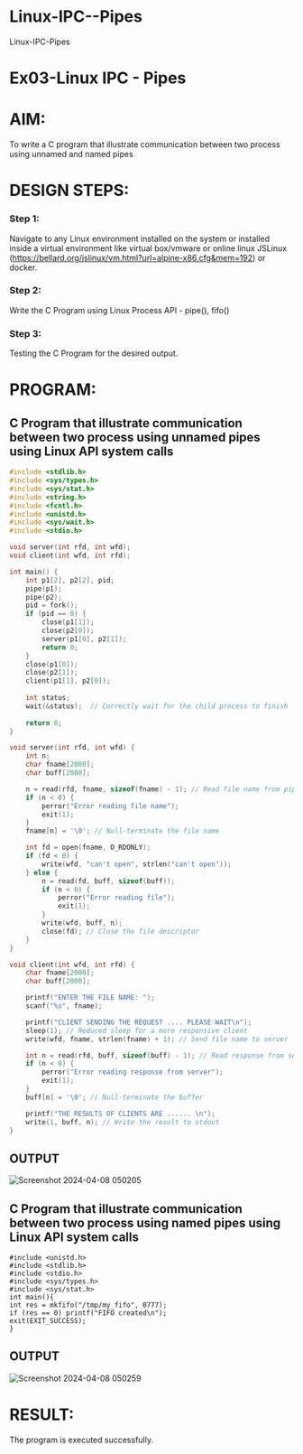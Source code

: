 # Linux-IPC--Pipes
Linux-IPC-Pipes


# Ex03-Linux IPC - Pipes

# AIM:
To write a C program that illustrate communication between two process using unnamed and named pipes

# DESIGN STEPS:

### Step 1:

Navigate to any Linux environment installed on the system or installed inside a virtual environment like virtual box/vmware or online linux JSLinux (https://bellard.org/jslinux/vm.html?url=alpine-x86.cfg&mem=192) or docker.

### Step 2:

Write the C Program using Linux Process API - pipe(), fifo()

### Step 3:

Testing the C Program for the desired output. 

# PROGRAM:

## C Program that illustrate communication between two process using unnamed pipes using Linux API system calls
```c
#include <stdlib.h>
#include <sys/types.h> 
#include <sys/stat.h> 
#include <string.h> 
#include <fcntl.h> 
#include <unistd.h>
#include <sys/wait.h>
#include <stdio.h>

void server(int rfd, int wfd); 
void client(int wfd, int rfd); 

int main() { 
    int p1[2], p2[2], pid; 
    pipe(p1); 
    pipe(p2); 
    pid = fork(); 
    if (pid == 0) { 
        close(p1[1]); 
        close(p2[0]); 
        server(p1[0], p2[1]); 
        return 0;
    } 
    close(p1[0]); 
    close(p2[1]); 
    client(p1[1], p2[0]); 
    
    int status;
    wait(&status);  // Correctly wait for the child process to finish
    
    return 0; 
} 

void server(int rfd, int wfd) { 
    int n; 
    char fname[2000]; 
    char buff[2000];

    n = read(rfd, fname, sizeof(fname) - 1); // Read file name from pipe
    if (n < 0) {
        perror("Error reading file name");
        exit(1);
    }
    fname[n] = '\0'; // Null-terminate the file name

    int fd = open(fname, O_RDONLY);
    if (fd < 0) { 
        write(wfd, "can't open", strlen("can't open")); 
    } else { 
        n = read(fd, buff, sizeof(buff)); 
        if (n < 0) {
            perror("Error reading file");
            exit(1);
        }
        write(wfd, buff, n); 
        close(fd); // Close the file descriptor
    }
}

void client(int wfd, int rfd) {
    char fname[2000];
    char buff[2000];

    printf("ENTER THE FILE NAME: ");
    scanf("%s", fname);

    printf("CLIENT SENDING THE REQUEST .... PLEASE WAIT\n");
    sleep(1); // Reduced sleep for a more responsive client
    write(wfd, fname, strlen(fname) + 1); // Send file name to server

    int n = read(rfd, buff, sizeof(buff) - 1); // Read response from server
    if (n < 0) {
        perror("Error reading response from server");
        exit(1);
    }
    buff[n] = '\0'; // Null-terminate the buffer

    printf("THE RESULTS OF CLIENTS ARE ...... \n"); 
    write(1, buff, n); // Write the result to stdout
}

```






## OUTPUT

![Screenshot 2024-04-08 050205](https://github.com/Tanushreea05/Linux-IPC-Pipes/assets/138849166/1fe0e0ae-d9e5-4de2-932f-1034780b22bb)

## C Program that illustrate communication between two process using named pipes using Linux API system calls

```
#include <unistd.h>
#include <stdlib.h>
#include <stdio.h>
#include <sys/types.h>
#include <sys/stat.h>
int main(){
int res = mkfifo("/tmp/my_fifo", 0777);
if (res == 0) printf("FIFO created\n");
exit(EXIT_SUCCESS);
}
```



## OUTPUT
![Screenshot 2024-04-08 050259](https://github.com/Tanushreea05/Linux-IPC-Pipes/assets/138849166/d04c4cb3-024a-4ac9-be35-3ff151afc370)


# RESULT:
The program is executed successfully.
